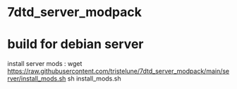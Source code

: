 # 7dtd_server_modpack

# build for debian server

install server mods : 
wget https://raw.githubusercontent.com/tristelune/7dtd_server_modpack/main/server/install_mods.sh
sh install_mods.sh